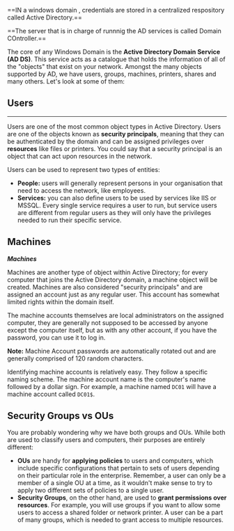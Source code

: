 ==IN a windows domain , credentials are stored in a centralized respository called Active Directory.==

==The server that is in charge of runnnig the AD services is called Domain COntroller.==

The core of any Windows Domain is the **Active Directory Domain Service (AD DS)**. This service acts as a catalogue that holds the information of all of the "objects" that exist on your network. Amongst the many objects supported by AD, we have users, groups, machines, printers, shares and many others. Let's look at some of them:

## Users
****
Users are one of the most common object types in Active Directory. Users are one of the objects known as **security principals**, meaning that they can be authenticated by the domain and can be assigned privileges over **resources** like files or printers. You could say that a security principal is an object that can act upon resources in the network.

Users can be used to represent two types of entities:

- **People:** users will generally represent persons in your organisation that need to access the network, like employees.
- **Services:** you can also define users to be used by services like IIS or MSSQL. Every single service requires a user to run, but service users are different from regular users as they will only have the privileges needed to run their specific service.

## Machines

**_Machines_**

Machines are another type of object within Active Directory; for every computer that joins the Active Directory domain, a machine object will be created. Machines are also considered "security principals" and are assigned an account just as any regular user. This account has somewhat limited rights within the domain itself.

The machine accounts themselves are local administrators on the assigned computer, they are generally not supposed to be accessed by anyone except the computer itself, but as with any other account, if you have the password, you can use it to log in.

**Note:** Machine Account passwords are automatically rotated out and are generally comprised of 120 random characters.

Identifying machine accounts is relatively easy. They follow a specific naming scheme. The machine account name is the computer's name followed by a dollar sign. For example, a machine named `DC01` will have a machine account called `DC01$`.

## Security Groups vs OUs

You are probably wondering why we have both groups and OUs. While both are used to classify users and computers, their purposes are entirely different:

- **OUs** are handy for **applying policies** to users and computers, which include specific configurations that pertain to sets of users depending on their particular role in the enterprise. Remember, a user can only be a member of a single OU at a time, as it wouldn't make sense to try to apply two different sets of policies to a single user.
- **Security Groups**, on the other hand, are used to **grant permissions over resources**. For example, you will use groups if you want to allow some users to access a shared folder or network printer. A user can be a part of many groups, which is needed to grant access to multiple resources.